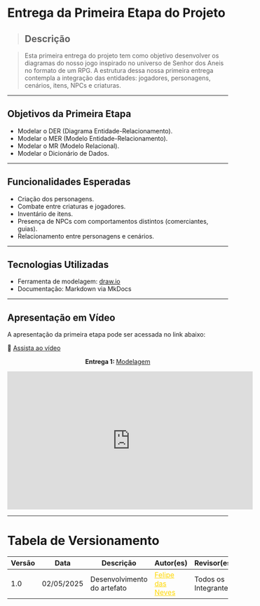 # Entrega da Primeira Etapa do Projeto


> ## Descrição

> Esta primeira entrega do projeto tem como objetivo desenvolver os diagramas do nosso jogo inspirado no universo de Senhor dos Aneis no formato de um RPG. A estrutura dessa nossa primeira entrega contempla a integração das entidades: jogadores, personagens, cenários, itens, NPCs e criaturas.

---

## Objetivos da Primeira Etapa

* Modelar o DER (Diagrama Entidade-Relacionamento).
* Modelar o MER (Modelo Entidade-Relacionamento).
* Modelar o MR (Modelo Relacional).
* Modelar o Dicionário de Dados.

---

## Funcionalidades Esperadas

* Criação dos personagens.
* Combate entre criaturas e jogadores.
* Inventário de itens.
* Presença de NPCs com comportamentos distintos (comerciantes, guias).
* Relacionamento entre personagens e cenários.

---

## Tecnologias Utilizadas

* Ferramenta de modelagem: [draw.io](https://draw.io)
* Documentação: Markdown via MkDocs

---

## Apresentação em Vídeo

A apresentação da primeira etapa pode ser acessada no link abaixo:

🔗 [Assista ao vídeo](https://www.youtube.com/watch?v=c3PBaiwbirc)

<div style="text-align: center;">
  <p><strong>Entrega 1: </strong> 
    <a href="https://www.youtube.com/watch?v=c3PBaiwbirc">Modelagem</a>
  </p>
  <iframe 
    width="560" 
    height="315" 
    src="https://www.youtube.com/embed/c3PBaiwbirc" 
    frameborder="0" 
    allow="accelerometer; autoplay; clipboard-write; encrypted-media; gyroscope; picture-in-picture" 
    allowfullscreen>
  </iframe>
</div>

---

# Tabela de Versionamento 

| Versão | Data       | Descrição                                     | Autor(es)                                                             | Revisor(es)                                                          |
|--------|------------|-----------------------------------|-----------------------------------------------------------------------|----------------------------------------------------------------------|
| 1.0    | 02/05/2025 | Desenvolvimento do artefato   | <a style="color:gold;" href="https://github.com/FelipeFreire-gf" target="_blank">Felipe das Neves</a> | Todos os Integrantes |



